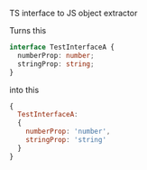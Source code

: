 TS interface to JS object extractor

Turns this

```typescript
interface TestInterfaceA {
  numberProp: number;
  stringProp: string;
}
```

into this

```javascript
{
  TestInterfaceA:
  {
    numberProp: 'number',
    stringProp: 'string'
  }
}
```
